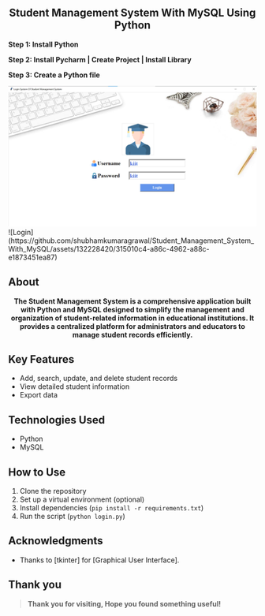 <H2 align="center">Student Management System With MySQL Using Python</H2>

<B>Step 1: Install Python

Step 2: Install Pycharm | Create Project | Install Library

Step 3: Create a Python file</B>

<img src="login.jpg">
![Login](https://github.com/shubhamkumaragrawal/Student_Management_System_With_MySQL/assets/132228420/315010c4-a86c-4962-a88c-e1873451ea87)

## About
<p align="center"><B>The Student Management System is a comprehensive application built with Python and MySQL designed to simplify the management and organization of student-related information in educational institutions. It provides a centralized platform for administrators and educators to manage student records efficiently.</B></p>

## Key Features
- Add, search, update, and delete student records
- View detailed student information
- Export data

## Technologies Used
- Python
- MySQL

## How to Use
1. Clone the repository
2. Set up a virtual environment (optional)
3. Install dependencies (`pip install -r requirements.txt`)
4. Run the script (`python login.py`)

## Acknowledgments
- Thanks to [tkinter] for [Graphical User Interface].

## Thank you
> **Thank you for visiting, Hope you found something useful!**
